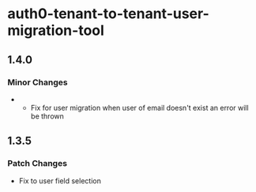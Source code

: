 # auth0-tenant-to-tenant-user-migration-tool

## 1.4.0

### Minor Changes

- - Fix for user migration when user of email doesn't exist an error will be thrown

## 1.3.5

### Patch Changes

- Fix to user field selection
